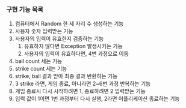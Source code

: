 ### 구현 기능 목록
1. 컴퓨터에서 Random 한 세 자리 수 생성하는 기능
2. 사용자 숫자 입력받는 기능
3. 사용자의 입력이 유효한지 검증하는 기능
    1. 유효하지 않다면 Exception 발생시키는 기능
    2. 사용자의 입력이 유효하다면, 4번 과정으로 이동
4. ball count 세는 기능
5. strike count 세는 기능
6. strike, ball 결과 받아 최종 결과 반환하는 기능
7. 3 strike 라면, 게임 종료, 아니라면 2~6번 과정 반복하는 기능
8. 게임 종료시 다시 시작하려면 1, 종료하려면 2 입력받는 기능
9. 입력 값이 1이면 1번 과정부터 다시 실행, 2라면 어플리케이션 종료하는 기능
